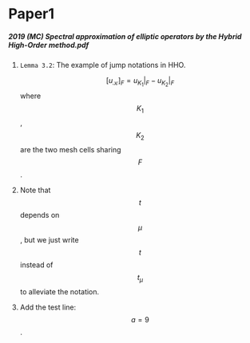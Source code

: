 # Paper1

##### 2019 \(MC\) Spectral approximation of elliptic operators by the Hybrid High-Order method.pdf

1. `Lemma 3.2`: The example of jump notations in HHO.

   $$[u_{\mathcal{K}}]_F= u_{K_1}|_F - u_{K_2}|_F$$ where $$K_1$$, $$K_2$$ are the two mesh cells sharing $$F$$.

2. Note that $$t$$ depends on $$\mu$$, but we just write $$t$$ instead of $$t_\mu$$ to alleviate the notation.

3. Add the test line: $$a=9$$.



